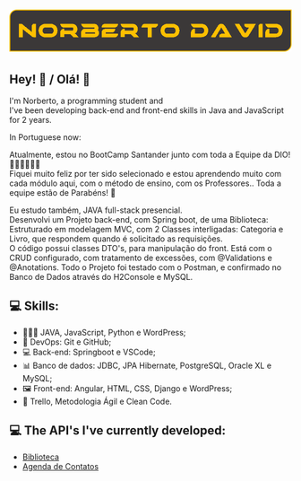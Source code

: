 <h1 align="center">
  <img src="https://raw.githubusercontent.com/norbertodavid/name/main/Personal_Name.PNG" alt="Name Norberto David in img" />
</h1>

## Hey! 👋  /  Olá! 👋
I'm Norberto, a programming student and <br>
I've been developing back-end and front-end skills in Java and JavaScript for 2 years.

In Portuguese now:

Atualmente, estou no BootCamp Santander junto com toda a Equipe da DIO! 👏👏👏👏👏🤩 <br>
Fiquei muito feliz por ter sido selecionado e estou aprendendo muito com cada módulo aqui, com o método de ensino, com os Professores.. Toda a equipe estão de Parabéns! 🤝 <br>

Eu estudo também, JAVA full-stack presencial. <br>
Desenvolvi um Projeto back-end, com Spring boot, de uma Biblioteca: <br>
  Estruturado em modelagem MVC, com 2 Classes interligadas: Categoria e Livro, que respondem quando é solicitado as requisições. <br>
  O código possui classes DTO's, para manipulação do front. Está com o CRUD configurado, com tratamento de excessões, com       @Validations e @Anotations. Todo o Projeto foi testado com o Postman, e confirmado no Banco de Dados através do H2Console e MySQL.


## 💻 Skills:

- 🧑🏻‍💻 JAVA, JavaScript, Python e WordPress;
- 📓 DevOps: Git e GitHub;
- 💻 Back-end: Springboot e VSCode;
- 📊 Banco de dados: JDBC, JPA Hibernate, PostgreSQL, Oracle XL e MySQL;
- 🖼️ Front-end: Angular, HTML, CSS, Django e WordPress;
- 🧮 Trello, Metodologia Ágil e Clean Code.


## 💻 The API's I've currently developed:

- [Biblioteca](https://github.com/norbertodavid/bibliotecaNoite)
- [Agenda de Contatos](https://github.com/norbertodavid/api-contato)
